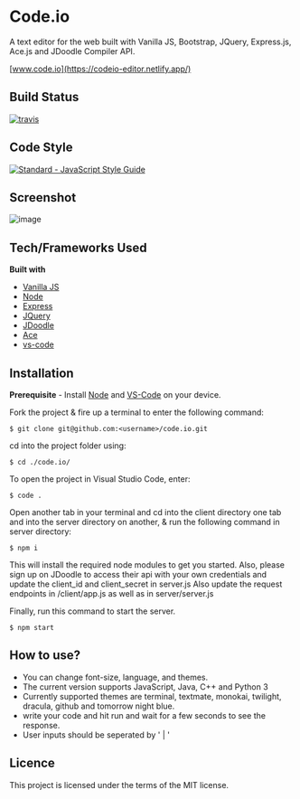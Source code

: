 # Code.io

A text editor for the web built with Vanilla JS, Bootstrap, JQuery, Express.js,  Ace.js and JDoodle Compiler API. 

[www.code.io](https://codeio-editor.netlify.app/)

## Build Status

<a href="https://travis-ci.org/standard/standard"><img src="https://img.shields.io/travis/standard/standard/master.svg" alt="travis"></a>

## Code Style

<a href="https://standardjs.com"><img src="https://img.shields.io/badge/code_style-standard-brightgreen.svg" alt="Standard - JavaScript Style Guide"></a>

## Screenshot

![image](https://user-images.githubusercontent.com/56535991/123550494-5ca9f400-d78b-11eb-864e-c43a2f4a0d90.png)

## Tech/Frameworks Used

**Built with**
- [Vanilla JS](https://reactjs.org/docs/getting-started.html)
- [Node](https://nodejs.org/dist/latest-v14.x/docs/api/)
- [Express](https://expressjs.com/)
- [JQuery](https://socket.io/docs/v3)
- [JDoodle](https://www.jdoodle.com/)
- [Ace](https://ace.c9.io/)
- [vs-code](https://code.visualstudio.com/docs)

## Installation

**Prerequisite** - Install [Node](https://nodejs.org/en/) and [VS-Code](https://code.visualstudio.com/Download) on your device.

Fork the project & fire up a terminal to enter the following command: 
```
$ git clone git@github.com:<username>/code.io.git
```
cd into the project folder using:
```
$ cd ./code.io/
```
To open the project in Visual Studio Code, enter:
```
$ code .
```
Open another tab in your terminal and cd into the client directory one tab and into the server directory on another, & run the following command in server directory:
```
$ npm i
```
This will install the required node modules to get you started. Also, please sign up on JDoodle to access their api with your own credentials and update the client_id and client_secret in server.js
Also update the request endpoints in /client/app.js as well as in server/server.js

Finally, run this command  to start the server.
```
$ npm start
```
## How to use?

- You can change font-size, language, and themes.
- The current version supports JavaScript, Java, C++ and Python 3
- Currently supported themes are terminal, textmate, monokai, twilight, dracula, github and tomorrow night blue.
- write your code and hit run and wait for a few seconds to see the response.
- User inputs should be seperated by ' | '

## Licence

This project is licensed under the terms of the MIT license.


